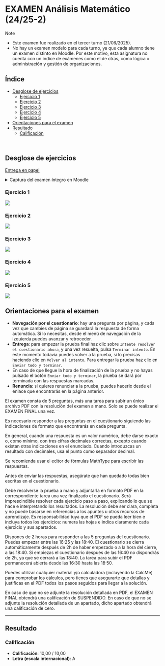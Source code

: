 # EXAMEN Análisis Matemático (24/25-2)

>[!NOTE]
>- Este examen fue realizado en el tercer turno (21/06/2025). 
>- No hay un examen modelo para cada turno, ya que cada alumno tiene un examen distinto en Moodle. Por este motivo, esta asignatura no cuenta con un índice de exámenes como el de otras, como lógica o administración y gestión de organizaciones.

## Índice

- [Desglose de ejercicios](#desglose-de-ejercicios)
	- [Ejercicio 1](#ejercicio-1)
	- [Ejercicio 2](#ejercicio-2)
	- [Ejercicio 3](#ejercicio-3)
	- [Ejercicio 4](#ejercicio-4)
	- [Ejercicio 5](#ejercicio-5)
- [Orientaciones para el examen](#orientaciones-para-el-examen)
- [Resultado](#resultado)
	- [Calificación](#calificación)

<br>

## Desglose de ejercicios

[Entrega en papel](entrega_papel.pdf)

<details>
	<summary>Captura del examen íntegro en Moodle</summary>

![Entrega Moodle](entrega_moodle.png)
</details>

### Ejercicio 1

![](1.png)

### Ejercicio 2

![](2.png)

### Ejercicio 3

![](3.png)

### Ejercicio 4

![](4.png)

### Ejercicio 5

![](5.png)

## Orientaciones para el examen

- **Navegación por el cuestionario**: hay una pregunta por página, y cada vez que cambies de página se guardará la respuesta de forma automática. Si lo necesitas, desde el menú de navegación de la izquierda puedes avanzar y retroceder.
- **Entrega**: para empezar la prueba final haz clic sobre `Intente resolver el cuestionario ahora`, y una vez resuelta, pulsa `Terminar intento`. En este momento todavía puedes volver a la prueba, si lo precisas haciendo clic en `Volver al intento`. Para entregar la prueba haz clic en `Enviar todo y terminar`.
- En caso de que llegue la hora de finalización de la prueba y no hayas pulsado el botón `Enviar todo y terminar`, la prueba se dará por terminada con las respuestas marcadas.
- **Renuncia**: si quieres renunciar a la prueba, puedes hacerlo desde el enlace que encontrarás en la página anterior.

El examen consta de 5 preguntas, más una tarea para subir un único archivo PDF con la resolución del examen a mano. Solo se puede realizar el EXAMEN FINAL una vez.

Es necesario responder a las preguntas en el cuestionario siguiendo las indicaciones de formato que encontrarás en cada pregunta. 

En general, cuando una respuesta es un valor numérico, debe darse exacto o, como mínimo, con tres cifras decimales correctas, excepto cuando existan otras indicaciones en el enunciado. Cuando introduzcas un resultado con decimales, usa el punto como separador decimal.

Se recomienda usar el editor de fórmulas MathType para escribir las respuestas.

Antes de enviar las respuestas, asegúrate que han quedado todas bien escritas en el cuestionario.

Debe resolverse la prueba a mano y adjuntarla en formato PDF en la correspondiente tarea una vez finalizado el cuestionario. Será imprescindible resolver cada ejercicio paso a paso, explicando lo que se hace e interpretando los resultados. La resolución debe ser clara, completa y no puede basarse en referencias a los apuntes u otros recursos de aprendizaje. Es responsabilidad tuya que el PDF se pueda leer bien e incluya todos los ejercicios: numera las hojas e indica claramente cada ejercicio y sus apartados.

Dispones de 2 horas para responder a las 5 preguntas del cuestionario. Puedes empezar entre las 16:25 y las 18:40. El cuestionario se cierra automáticamente después de 2h de haber empezado o a la hora del cierre, a las 18:40. Si empiezas el cuestionario después de las 16:40 no dispondrás de 2h, ya que se cerrará a las 18:40. La tarea para subir el PDF permanecerá abierta desde las 16:30 hasta las 18:50.

Puedes utilizar cualquier material y/o calculadora (incluyendo la CalcMe) para comprobar los cálculos, pero tienes que asegurarte que detallas y justificas en el PDF todos los pasos seguidos para llegar a la solución.

En caso de que no se adjunte la resolución detallada en PDF, el EXAMEN FINAL obtendrá una calificación de SUSPENDIDO. En caso de que no se adjunte la resolución detallada de un apartado, dicho apartado obtendrá una calificación de cero.


---

## Resultado

### Calificación

- **Calificación**: 10,00 / 10,00
- **Letra (escala internacional)**: A
